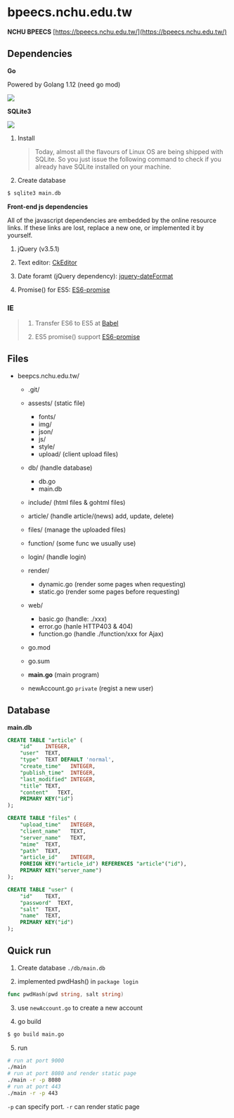 # bpeecs.nchu.edu.tw

__NCHU BPEECS__ [https://bpeecs.nchu.edu.tw/](https://bpeecs.nchu.edu.tw/)

## Dependencies

__Go__

Powered by Golang 1.12 (need go mod)

![](https://golang.org/doc/gopher/pkg.png)

__SQLite3__

![](https://www.sqlite.org/images/sqlite370_banner.gif)

1. Install

    > Today, almost all the flavours of Linux OS are being shipped with SQLite. So you just issue the following command to check if you already have SQLite installed on your machine.

2. Create database
```sh
$ sqlite3 main.db
```

__Front-end js dependencies__

All of the javascript dependencies are embedded by the online resource links. If these links are lost, replace a new one, or implemented it by yourself.

1. jQuery (v3.5.1)

2. Text editor: [CkEditor](https://ckeditor.com/)

3. Date foramt (jQuery dependency): [jquery-dateFormat](https://github.com/phstc/jquery-dateFormat)

4. Promise() for ES5: [ES6-promise](https://github.com/stefanpenner/es6-promise)

### IE

>
> 1. Transfer ES6 to ES5 at [Babel](https://babeljs.io/)
>
> 2. ES5 promise() support [ES6-promise](https://github.com/stefanpenner/es6-promise)
>

## Files
+ beepcs.nchu.edu.tw/
    + .git/

    + assests/  (static file)
        + fonts/
        + img/
        + json/
        + js/
        + style/
        + upload/ (client upload files)

    + db/ (handle database)
        + db.go
        + main.db

    + include/  (html files & gohtml files)

    + article/ (handle article/(news) add, update, delete)
    + files/ (manage the uploaded files)

    + function/ (some func we usually use)

    + login/ (handle login)
    + render/
        + dynamic.go (render some pages when requesting)
        + static.go (render some pages before requesting)
    + web/
        + basic.go (handle: ./xxx)
        + error.go (hanle HTTP403 & 404)
        + function.go (handle ./function/xxx for Ajax)

    + go.mod

    + go.sum

    + __main.go__ (main program)

    + newAccount.go `private` (regist a new user)

## Database
__main.db__

```sql
CREATE TABLE "article" (
	"id"	INTEGER,
	"user"	TEXT,
	"type"	TEXT DEFAULT 'normal',
	"create_time"	INTEGER,
	"publish_time"	INTEGER,
	"last_modified"	INTEGER,
	"title"	TEXT,
	"content"	TEXT,
	PRIMARY KEY("id")
);

CREATE TABLE "files" (
	"upload_time"	INTEGER,
	"client_name"	TEXT,
	"server_name"	TEXT,
    "mime"  TEXT,
	"path"	TEXT,
	"article_id"	INTEGER,
	FOREIGN KEY("article_id") REFERENCES "article"("id"),
	PRIMARY KEY("server_name")
);

CREATE TABLE "user" (
	"id"	TEXT,
	"password"	TEXT,
	"salt"	TEXT,
	"name"	TEXT,
	PRIMARY KEY("id")
);
```

## Quick run

1. Create database `./db/main.db`

2. implemented pwdHash() in `package login`
```go
func pwdHash(pwd string, salt string)
```

3. use `newAccount.go` to create a new account

4. go build
```sh
$ go build main.go
```

5. run
```sh
# run at port 9000
./main
# run at port 8080 and render static page
./main -r -p 8080
# run at port 443
./main -r -p 443
```
`-p` can specify port.
`-r` can render static page
